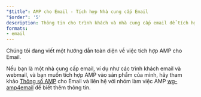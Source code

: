 ```yaml
---
"$title": AMP cho Email - Tích hợp Nhà cung cấp Email
"$order": '5'
description: Thông tin cho trình khách và nhà cung cấp email để tích hợp với AMP.
formats:
- email
---
```


Chúng tôi đang viết một hướng dẫn toàn diện về việc tích hợp AMP cho Email.

Nếu bạn là một nhà cung cấp email, ví dụ như các trình khách email và webmail, và bạn muốn tích hợp AMP vào sản phẩm của mình, hãy tham khảo [Thông số AMP](../../../documentation/guides-and-tutorials/learn/email-spec/amp-email-format.md?format=email) cho Email và liên hệ với nhóm làm việc AMP [wg-amp4email](https://github.com/ampproject/wg-amp4email) để biết thêm thông tin.
